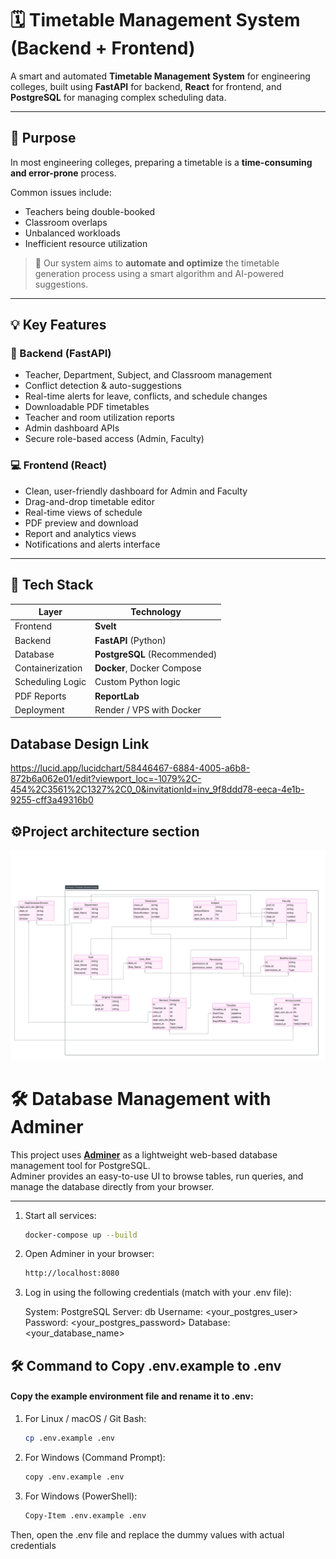 # 🗓️ Timetable Management System (Backend + Frontend)

A smart and automated **Timetable Management System** for engineering colleges, built using **FastAPI** for backend, **React** for frontend, and **PostgreSQL** for managing complex scheduling data.

---

## 🎯 Purpose

In most engineering colleges, preparing a timetable is a **time-consuming and error-prone** process.

Common issues include:
- Teachers being double-booked
- Classroom overlaps
- Unbalanced workloads
- Inefficient resource utilization

> 🎯 Our system aims to **automate and optimize** the timetable generation process using a smart algorithm and AI-powered suggestions.

---

## 💡 Key Features

### 🔧 Backend (FastAPI)
- Teacher, Department, Subject, and Classroom management
- Conflict detection & auto-suggestions
- Real-time alerts for leave, conflicts, and schedule changes
- Downloadable PDF timetables
- Teacher and room utilization reports
- Admin dashboard APIs
- Secure role-based access (Admin, Faculty)

### 💻 Frontend (React)
- Clean, user-friendly dashboard for Admin and Faculty
- Drag-and-drop timetable editor
- Real-time views of schedule
- PDF preview and download
- Report and analytics views
- Notifications and alerts interface

---

## 🧱 Tech Stack

| Layer       | Technology           |
|-------------|----------------------|
| Frontend    | **Svelt** |
| Backend     | **FastAPI** (Python) |
| Database    | **PostgreSQL** (Recommended) |
| Containerization | **Docker**, Docker Compose |
| Scheduling Logic | Custom Python logic
| PDF Reports | **ReportLab** |
| Deployment  |  Render / VPS with Docker |


## Database Design Link

https://lucid.app/lucidchart/58446467-6884-4005-a6b8-872b6a062e01/edit?viewport_loc=-1079%2C-454%2C3561%2C1327%2C0_0&invitationId=inv_9f8ddd78-eeca-4e1b-9255-cff3a49316b0


##  ⚙️Project architecture section

<img src="./TimetableDatabaseDesign.jpg"/>



# 🛠️ Database Management with Adminer

This project uses **[Adminer](https://www.adminer.org/)** as a lightweight web-based database management tool for PostgreSQL.  
Adminer provides an easy-to-use UI to browse tables, run queries, and manage the database directly from your browser.

---

1. Start all services:
   ```bash
   docker-compose up --build

2. Open Adminer in your browser:
    ```bash
    http://localhost:8080

3. Log in using the following credentials (match with your .env file):

    System: PostgreSQL
    Server: db
    Username: <your_postgres_user>
    Password: <your_postgres_password>
    Database: <your_database_name>


##  🛠️ Command to Copy .env.example to .env

#### Copy the example environment file and rename it to .env:

1. For Linux / macOS / Git Bash:
   ```bash
   cp .env.example .env


2. For Windows (Command Prompt):
   ```bash
   copy .env.example .env


3. For Windows (PowerShell):
   ```bash
   Copy-Item .env.example .env

Then, open the .env file and replace the dummy values with actual credentials 

   
